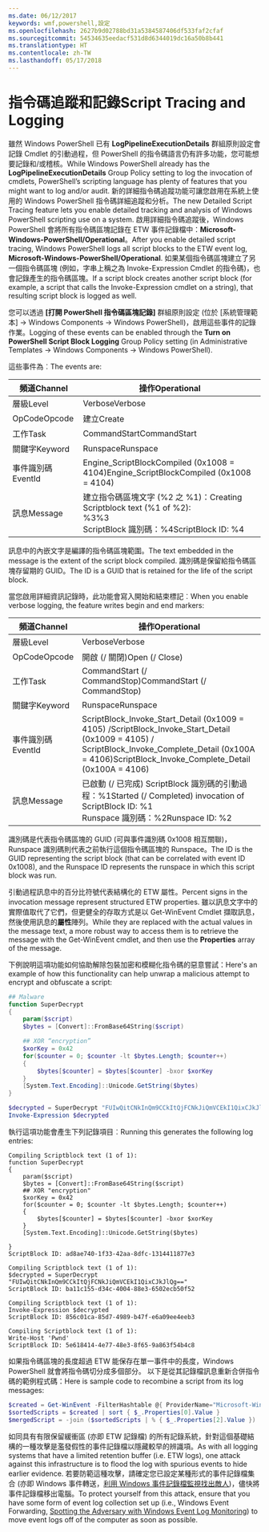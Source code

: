 ```yaml
---
ms.date: 06/12/2017
keywords: wmf,powershell,設定
ms.openlocfilehash: 2627b9d02788bd31a5384587406df533faf2cfaf
ms.sourcegitcommit: 54534635eedacf531d8d6344019dc16a50b8b441
ms.translationtype: HT
ms.contentlocale: zh-TW
ms.lasthandoff: 05/17/2018
---
```

# <a name="script-tracing-and-logging"></a><span data-ttu-id="f29f4-102">指令碼追蹤和記錄</span><span class="sxs-lookup"><span data-stu-id="f29f4-102">Script Tracing and Logging</span></span>

<span data-ttu-id="f29f4-103">雖然 Windows PowerShell 已有 **LogPipelineExecutionDetails** 群組原則設定會記錄 Cmdlet 的引動過程，但 PowerShell 的指令碼語言仍有許多功能，您可能想要記錄和/或稽核。</span><span class="sxs-lookup"><span data-stu-id="f29f4-103">While Windows PowerShell already has the **LogPipelineExecutionDetails** Group Policy setting to log the invocation of cmdlets, PowerShell’s scripting language has plenty of features that you might want to log and/or audit.</span></span> <span data-ttu-id="f29f4-104">新的詳細指令碼追蹤功能可讓您啟用在系統上使用的 Windows PowerShell 指令碼詳細追蹤和分析。</span><span class="sxs-lookup"><span data-stu-id="f29f4-104">The new Detailed Script Tracing feature lets you enable detailed tracking and analysis of Windows PowerShell scripting use on a system.</span></span> <span data-ttu-id="f29f4-105">啟用詳細指令碼追蹤後，Windows PowerShell 會將所有指令碼區塊記錄在 ETW 事件記錄檔中：**Microsoft-Windows-PowerShell/Operational**。</span><span class="sxs-lookup"><span data-stu-id="f29f4-105">After you enable detailed script tracing, Windows PowerShell logs all script blocks to the ETW event log, **Microsoft-Windows-PowerShell/Operational**.</span></span> <span data-ttu-id="f29f4-106">如果某個指令碼區塊建立了另一個指令碼區塊 (例如，字串上稱之為 Invoke-Expression Cmdlet 的指令碼)，也會記錄產生的指令碼區塊。</span><span class="sxs-lookup"><span data-stu-id="f29f4-106">If a script block creates another script block (for example, a script that calls the Invoke-Expression cmdlet on a string), that resulting script block is logged as well.</span></span>

<span data-ttu-id="f29f4-107">您可以透過 **[打開 PowerShell 指令碼區塊記錄]** 群組原則設定 (位於 [系統管理範本] -> Windows Components -> Windows PowerShell)，啟用這些事件的記錄作業。</span><span class="sxs-lookup"><span data-stu-id="f29f4-107">Logging of these events can be enabled through the **Turn on PowerShell Script Block Logging** Group Policy setting (in Administrative Templates -> Windows Components -> Windows PowerShell).</span></span>

<span data-ttu-id="f29f4-108">這些事件為︰</span><span class="sxs-lookup"><span data-stu-id="f29f4-108">The events are:</span></span>

| <span data-ttu-id="f29f4-109">頻道</span><span class="sxs-lookup"><span data-stu-id="f29f4-109">Channel</span></span> | <span data-ttu-id="f29f4-110">操作</span><span class="sxs-lookup"><span data-stu-id="f29f4-110">Operational</span></span>                                 |
|---------|---------------------------------------------|
| <span data-ttu-id="f29f4-111">層級</span><span class="sxs-lookup"><span data-stu-id="f29f4-111">Level</span></span>   | <span data-ttu-id="f29f4-112">Verbose</span><span class="sxs-lookup"><span data-stu-id="f29f4-112">Verbose</span></span>                                     |
| <span data-ttu-id="f29f4-113">OpCode</span><span class="sxs-lookup"><span data-stu-id="f29f4-113">Opcode</span></span>  | <span data-ttu-id="f29f4-114">建立</span><span class="sxs-lookup"><span data-stu-id="f29f4-114">Create</span></span>                                      |
| <span data-ttu-id="f29f4-115">工作</span><span class="sxs-lookup"><span data-stu-id="f29f4-115">Task</span></span>    | <span data-ttu-id="f29f4-116">CommandStart</span><span class="sxs-lookup"><span data-stu-id="f29f4-116">CommandStart</span></span>                                |
| <span data-ttu-id="f29f4-117">關鍵字</span><span class="sxs-lookup"><span data-stu-id="f29f4-117">Keyword</span></span> | <span data-ttu-id="f29f4-118">Runspace</span><span class="sxs-lookup"><span data-stu-id="f29f4-118">Runspace</span></span>                                    |
| <span data-ttu-id="f29f4-119">事件識別碼</span><span class="sxs-lookup"><span data-stu-id="f29f4-119">EventId</span></span> | <span data-ttu-id="f29f4-120">Engine_ScriptBlockCompiled (0x1008 = 4104)</span><span class="sxs-lookup"><span data-stu-id="f29f4-120">Engine_ScriptBlockCompiled (0x1008 = 4104)</span></span>  |
| <span data-ttu-id="f29f4-121">訊息</span><span class="sxs-lookup"><span data-stu-id="f29f4-121">Message</span></span> | <span data-ttu-id="f29f4-122">建立指令碼區塊文字 (%2 之 %1)：</span><span class="sxs-lookup"><span data-stu-id="f29f4-122">Creating Scriptblock text (%1 of %2):</span></span> </br> <span data-ttu-id="f29f4-123">%3</span><span class="sxs-lookup"><span data-stu-id="f29f4-123">%3</span></span> </br> <span data-ttu-id="f29f4-124">ScriptBlock 識別碼：%4</span><span class="sxs-lookup"><span data-stu-id="f29f4-124">ScriptBlock ID: %4</span></span> |


<span data-ttu-id="f29f4-125">訊息中的內嵌文字是編譯的指令碼區塊範圍。</span><span class="sxs-lookup"><span data-stu-id="f29f4-125">The text embedded in the message is the extent of the script block compiled.</span></span> <span data-ttu-id="f29f4-126">識別碼是保留給指令碼區塊存留期的 GUID。</span><span class="sxs-lookup"><span data-stu-id="f29f4-126">The ID is a GUID that is retained for the life of the script block.</span></span>

<span data-ttu-id="f29f4-127">當您啟用詳細資訊記錄時，此功能會寫入開始和結束標記︰</span><span class="sxs-lookup"><span data-stu-id="f29f4-127">When you enable verbose logging, the feature writes begin and end markers:</span></span>

| <span data-ttu-id="f29f4-128">頻道</span><span class="sxs-lookup"><span data-stu-id="f29f4-128">Channel</span></span> | <span data-ttu-id="f29f4-129">操作</span><span class="sxs-lookup"><span data-stu-id="f29f4-129">Operational</span></span>                                            |
|---------|--------------------------------------------------------|
| <span data-ttu-id="f29f4-130">層級</span><span class="sxs-lookup"><span data-stu-id="f29f4-130">Level</span></span>   | <span data-ttu-id="f29f4-131">Verbose</span><span class="sxs-lookup"><span data-stu-id="f29f4-131">Verbose</span></span>                                                |
| <span data-ttu-id="f29f4-132">OpCode</span><span class="sxs-lookup"><span data-stu-id="f29f4-132">Opcode</span></span>  | <span data-ttu-id="f29f4-133">開啟 (/ 關閉)</span><span class="sxs-lookup"><span data-stu-id="f29f4-133">Open (/ Close)</span></span>                                         |
| <span data-ttu-id="f29f4-134">工作</span><span class="sxs-lookup"><span data-stu-id="f29f4-134">Task</span></span>    | <span data-ttu-id="f29f4-135">CommandStart (/ CommandStop)</span><span class="sxs-lookup"><span data-stu-id="f29f4-135">CommandStart (/ CommandStop)</span></span>                           |
| <span data-ttu-id="f29f4-136">關鍵字</span><span class="sxs-lookup"><span data-stu-id="f29f4-136">Keyword</span></span> | <span data-ttu-id="f29f4-137">Runspace</span><span class="sxs-lookup"><span data-stu-id="f29f4-137">Runspace</span></span>                                               |
| <span data-ttu-id="f29f4-138">事件識別碼</span><span class="sxs-lookup"><span data-stu-id="f29f4-138">EventId</span></span> | <span data-ttu-id="f29f4-139">ScriptBlock\_Invoke\_Start\_Detail (0x1009 = 4105) /</span><span class="sxs-lookup"><span data-stu-id="f29f4-139">ScriptBlock\_Invoke\_Start\_Detail (0x1009 = 4105) /</span></span> </br> <span data-ttu-id="f29f4-140">ScriptBlock\_Invoke\_Complete\_Detail (0x100A = 4106)</span><span class="sxs-lookup"><span data-stu-id="f29f4-140">ScriptBlock\_Invoke\_Complete\_Detail (0x100A = 4106)</span></span> |
| <span data-ttu-id="f29f4-141">訊息</span><span class="sxs-lookup"><span data-stu-id="f29f4-141">Message</span></span> | <span data-ttu-id="f29f4-142">已啟動 (/ 已完成) ScriptBlock 識別碼的引動過程：%1</span><span class="sxs-lookup"><span data-stu-id="f29f4-142">Started (/ Completed) invocation of ScriptBlock ID: %1</span></span> </br> <span data-ttu-id="f29f4-143">Runspace 識別碼：%2</span><span class="sxs-lookup"><span data-stu-id="f29f4-143">Runspace ID: %2</span></span> |

<span data-ttu-id="f29f4-144">識別碼是代表指令碼區塊的 GUID (可與事件識別碼 0x1008 相互關聯)，Runspace 識別碼則代表之前執行這個指令碼區塊的 Runspace。</span><span class="sxs-lookup"><span data-stu-id="f29f4-144">The ID is the GUID representing the script block (that can be correlated with event ID 0x1008), and the Runspace ID represents the runspace in which this script block was run.</span></span>

<span data-ttu-id="f29f4-145">引動過程訊息中的百分比符號代表結構化的 ETW 屬性。</span><span class="sxs-lookup"><span data-stu-id="f29f4-145">Percent signs in the invocation message represent structured ETW properties.</span></span> <span data-ttu-id="f29f4-146">雖以訊息文字中的實際值取代了它們，但更健全的存取方式是以 Get-WinEvent Cmdlet 擷取訊息，然後使用訊息的**屬性**陣列。</span><span class="sxs-lookup"><span data-stu-id="f29f4-146">While they are replaced with the actual values in the message text, a more robust way to access them is to retrieve the message with the Get-WinEvent cmdlet, and then use the **Properties** array of the message.</span></span>

<span data-ttu-id="f29f4-147">下例說明這項功能如何協助解除包裝加密和模糊化指令碼的惡意嘗試：</span><span class="sxs-lookup"><span data-stu-id="f29f4-147">Here's an example of how this functionality can help unwrap a malicious attempt to encrypt and obfuscate a script:</span></span>

```powershell
## Malware
function SuperDecrypt
{
    param($script)
    $bytes = [Convert]::FromBase64String($script)

    ## XOR “encryption”
    $xorKey = 0x42
    for($counter = 0; $counter -lt $bytes.Length; $counter++)
    {
        $bytes[$counter] = $bytes[$counter] -bxor $xorKey
    }
    [System.Text.Encoding]::Unicode.GetString($bytes)
}

$decrypted = SuperDecrypt "FUIwQitCNkInQm9CCkItQjFCNkJiQmVCEkI1QixCJkJlQg=="
Invoke-Expression $decrypted
```

<span data-ttu-id="f29f4-148">執行這項功能會產生下列記錄項目︰</span><span class="sxs-lookup"><span data-stu-id="f29f4-148">Running this generates the following log entries:</span></span>

```
Compiling Scriptblock text (1 of 1):
function SuperDecrypt
{
    param($script)
    $bytes = [Convert]::FromBase64String($script)
    ## XOR "encryption"
    $xorKey = 0x42
    for($counter = 0; $counter -lt $bytes.Length; $counter++)
    {
        $bytes[$counter] = $bytes[$counter] -bxor $xorKey
    }
    [System.Text.Encoding]::Unicode.GetString($bytes)

}
ScriptBlock ID: ad8ae740-1f33-42aa-8dfc-1314411877e3

Compiling Scriptblock text (1 of 1):
$decrypted = SuperDecrypt "FUIwQitCNkInQm9CCkItQjFCNkJiQmVCEkI1QixCJkJlQg=="
ScriptBlock ID: ba11c155-d34c-4004-88e3-6502ecb50f52

Compiling Scriptblock text (1 of 1):
Invoke-Expression $decrypted
ScriptBlock ID: 856c01ca-85d7-4989-b47f-e6a09ee4eeb3

Compiling Scriptblock text (1 of 1):
Write-Host 'Pwnd'
ScriptBlock ID: 5e618414-4e77-48e3-8f65-9a863f54b4c8
```

如果指令碼區塊的長度超過 ETW 能保存在單一事件中的長度，Windows PowerShell 就會將指令碼切分成多個部分。 <span data-ttu-id="f29f4-150">以下是從其記錄檔訊息重新合併指令碼的範例程式碼：</span><span class="sxs-lookup"><span data-stu-id="f29f4-150">Here is sample code to recombine a script from its log messages:</span></span>

```powershell
$created = Get-WinEvent -FilterHashtable @{ ProviderName="Microsoft-Windows-PowerShell"; Id = 4104 } | Where-Object { $_.<...> }
$sortedScripts = $created | sort { $_.Properties[0].Value }
$mergedScript = -join ($sortedScripts | % { $_.Properties[2].Value })
```

<span data-ttu-id="f29f4-151">如同具有有限保留緩衝區 (亦即 ETW 記錄檔) 的所有記錄系統，針對這個基礎結構的一種攻擊是濫發假性的事件記錄檔以隱藏較早的辨識項。</span><span class="sxs-lookup"><span data-stu-id="f29f4-151">As with all logging systems that have a limited retention buffer (i.e. ETW logs), one attack against this infrastructure is to flood the log with spurious events to hide earlier evidence.</span></span> <span data-ttu-id="f29f4-152">若要防範這種攻擊，請確定您已設定某種形式的事件記錄檔集合 (亦即 Windows 事件轉送，[利用 Windows 事件記錄檔監視找出敵人](http://www.nsa.gov/ia/_files/app/Spotting_the_Adversary_with_Windows_Event_Log_Monitoring.pdf))，儘快將事件記錄檔移出電腦。</span><span class="sxs-lookup"><span data-stu-id="f29f4-152">To protect yourself from this attack, ensure that you have some form of event log collection set up (i.e., Windows Event Forwarding, [Spotting the Adversary with Windows Event Log Monitoring](http://www.nsa.gov/ia/_files/app/Spotting_the_Adversary_with_Windows_Event_Log_Monitoring.pdf)) to move event logs off of the computer as soon as possible.</span></span>
